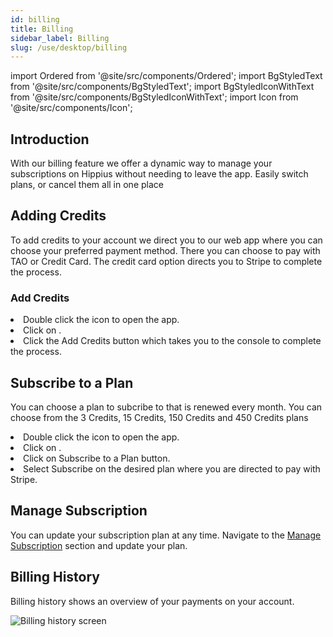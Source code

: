```yaml
---
id: billing
title: Billing
sidebar_label: Billing
slug: /use/desktop/billing
---
```


import Ordered from '@site/src/components/Ordered';
import BgStyledText from '@site/src/components/BgStyledText';
import BgStyledIconWithText from '@site/src/components/BgStyledIconWithText';
import Icon from '@site/src/components/Icon';

## Introduction

With our billing feature we offer a dynamic way to manage your subscriptions on Hippius without needing to leave the app. Easily switch plans, or cancel them all in one place

## Adding Credits

To add credits to your account we direct you to our web app where you can choose your preferred payment method. There you can choose to pay with TAO or Credit Card. The credit card option directs you to Stripe to complete the process.

### Add Credits

<Ordered>
  <li>Double click the <Icon /> icon to open the app.</li>
  <li>Click on <BgStyledIconWithText text="Billing" icon="Billing" />.</li>
  <li>Click the <BgStyledText>Add Credits</BgStyledText> button which takes you to the console to complete the process.</li>
</Ordered>

## Subscribe to a Plan

You can choose a plan to subcribe to that is renewed every month. You can choose from the 3 Credits, 15 Credits, 150 Credits and 450 Credits plans

<Ordered>
  <li>Double click the <Icon /> icon to open the app.</li>
  <li>Click on <BgStyledIconWithText text="Billing" icon="Billing" />.</li>
  <li>Click on <BgStyledText>Subscribe to a Plan</BgStyledText> button.</li>
  <li>Select Subscribe on the desired plan where you are directed to pay with Stripe.</li>
</Ordered>

## Manage Subscription

You can update your subscription plan at any time. Navigate to the [Manage Subscription](https://console.hippius.com/dashboard/billing) section and update your plan.

## Billing History

Billing history shows an overview of your payments on your account.

![Billing history screen](/img/desktop/billing-history.png)
